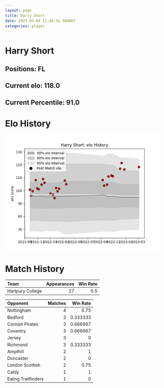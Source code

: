 ```yaml
---  
layout: page  
title: Harry Short  
date: 2023-03-04 11:44:31.584807  
categories: player  
---
```

# Harry Short

## Positions: FL

## Current elo: 118.0

## Current Percentile: 91.0

# Elo History


![elo history](history_HarryShort.png)
# Match History


| Team             |   Appearances |   Win Rate |
|:-----------------|--------------:|-----------:|
| Hartpury College |            27 |        0.5 |

| Opponent            |   Matches |   Win Rate |
|:--------------------|----------:|-----------:|
| Nottingham          |         4 |   0.75     |
| Bedford             |         3 |   0.333333 |
| Cornish Pirates     |         3 |   0.666667 |
| Coventry            |         3 |   0.666667 |
| Jersey              |         3 |   0        |
| Richmond            |         3 |   0.333333 |
| Ampthill            |         2 |   1        |
| Doncaster           |         2 |   0        |
| London Scottish     |         2 |   0.75     |
| Caldy               |         1 |   1        |
| Ealing Trailfinders |         1 |   0        |